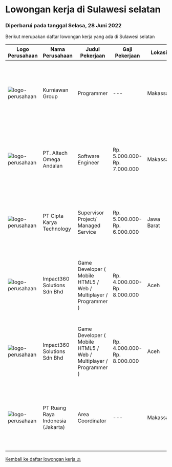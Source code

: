 
  # Lowongan kerja di Sulawesi selatan

  ### Diperbarui pada tanggal Selasa, 28 Juni 2022

  Berikut merupakan daftar lowongan kerja yang ada di Sulawesi selatan

  |Logo Perusahaan | Nama Perusahaan | Judul Pekerjaan | Gaji Pekerjaan | Lokasi | Deskripsi | Tanggal diunggah | Pranala |
  | -------------- | --------------- | --------------- | --------- | --------- | -------------- | ------- | ----------- |
  |![logo-perusahaan](https://image-service-cdn.seek.com.au/a1a31fde4bd5654a375321f16119ce66b8da3dc0/ee4dce1061f3f616224767ad58cb2fc751b8d2dc)|Kurniawan Group|Programmer|---|Makassar|Kualifikasi Memiliki kemauan untuk terus berkembang dan belajar teknologi baru Mampu bekerja dalam tim Memiliki skill dasar pemrograman terstruktur,...|Sabtu, 25 Juni 2022|https://www.jobstreet.co.id/id/job/programmer-3915326?token=0~2771d8ec-6b18-47b2-a2bf-fa101d1b3b93&sectionRank=1&jobId=jobstreet-id-job-3915326|
|![logo-perusahaan](https://image-service-cdn.seek.com.au/fed256614e30f8ce105096f2f56e6c8e4e36b945/ee4dce1061f3f616224767ad58cb2fc751b8d2dc)|PT. Altech Omega Andalan|Software Engineer|Rp. 5.000.000-Rp. 7.000.000|Makassar|Tanggung Jawab Kerja: Menganalisa, desain, develop dan implementasi teknologi pada beberapa platform sesuai dengan keinginan pelanggan Menjamin...|Sabtu, 25 Juni 2022|https://www.jobstreet.co.id/id/job/software-engineer-3914597?token=0~2771d8ec-6b18-47b2-a2bf-fa101d1b3b93&sectionRank=2&jobId=jobstreet-id-job-3914597|
|![logo-perusahaan](https://image-service-cdn.seek.com.au/aa1d0a0cef23c9f7abc5351e55ef70ffa0f06b7c/ee4dce1061f3f616224767ad58cb2fc751b8d2dc)|PT Cipta Karya Technology|Supervisor Project/ Managed Service|Rp. 5.000.000-Rp. 6.000.000|Jawa Barat|Supervisor Project/ Managed Service (Seluruh Indonesia)Kualifikasi : Usia maksimal 45 tahun. Pendidikan minimal SMK/D-3/ Sederajatnya. Pengalaman...|Sabtu, 18 Juni 2022|https://www.jobstreet.co.id/id/job/supervisor-project-managed-service-3925241?token=0~2771d8ec-6b18-47b2-a2bf-fa101d1b3b93&sectionRank=3&jobId=jobstreet-id-job-3925241|
|![logo-perusahaan](https://image-service-cdn.seek.com.au/f3e505b4d9da682a6f4f311bd59ccfe97c6d80cd/ee4dce1061f3f616224767ad58cb2fc751b8d2dc)|Impact360 Solutions Sdn Bhd|Game Developer ( Mobile HTML5 / Web / Multiplayer / Programmer )|Rp. 4.000.000-Rp. 8.000.000|Aceh|We are hiring remote HTML5 game developers from all parts of Indonesia. If you have real experience building HTML5 games or applications, you're...|Rabu, 22 Juni 2022|https://www.jobstreet.co.id/id/job/game-developer-mobile-html5-web-multiplayer-programmer-5000157/origin/my?token=0~2771d8ec-6b18-47b2-a2bf-fa101d1b3b93&sectionRank=4&jobId=jobstreet-my-job-5000157|
|![logo-perusahaan](https://image-service-cdn.seek.com.au/06b729438205195a03d4bcec08ce1ddd5d9c1576/ee4dce1061f3f616224767ad58cb2fc751b8d2dc)|Impact360 Solutions Sdn Bhd|Game Developer ( Mobile HTML5 / Web / Multiplayer / Programmer )|Rp. 4.000.000-Rp. 8.000.000|Aceh|We are hiring remote HTML5 game developers from all parts of Indonesia. If you have real experience building HTML5 games or applications, you're...|Kamis, 02 Juni 2022|https://www.jobstreet.co.id/id/job/game-developer-mobile-html5-web-multiplayer-programmer-4973495/origin/my?token=0~2771d8ec-6b18-47b2-a2bf-fa101d1b3b93&sectionRank=5&jobId=jobstreet-my-job-4973495|
|![logo-perusahaan](https://image-service-cdn.seek.com.au/7eee59ea5934120f389dd02961ddcb6b62946481/ee4dce1061f3f616224767ad58cb2fc751b8d2dc)|PT Ruang Raya Indonesia (Jakarta)|Area Coordinator|---|Makassar|Ruangguru is a tech-enabled education company that provides a one-stop learning experience for students to have better access to quality content and...|Rabu, 08 Juni 2022|https://www.jobstreet.co.id/id/job/area-coordinator-1031929357?token=0~2771d8ec-6b18-47b2-a2bf-fa101d1b3b93&sectionRank=6&jobId=jobstreet-id-job-1031929357|


  [Kembali ke daftar lowongan kerja 🔙](../README.md#daftar-lowongan-kerja)
  